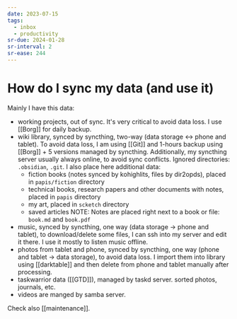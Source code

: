 ```yaml
---
date: 2023-07-15
tags:
  - inbox
  - productivity
sr-due: 2024-01-28
sr-interval: 2
sr-ease: 244
---
```


# How do I sync my data (and use it)

Mainly I have this data:
- working projects, out of sync. It's very critical to avoid data loss. I
use [[Borg]] for daily backup.
- wiki library, synced by syncthing, two-way (data storage ↔ phone and
tablet). To avoid data loss, I am using [[Git]] and 1-hours backup using
[[Borg]] + 5 versions managed by syncthing. Additionally, my syncthing server
usually always online, to avoid sync conflicts.
Ignored directories: `.obsidian`, `.git`. I also place here
additional data:
  - fiction books (notes synced by kohighlits, files by dir2opds), placed in
  `papis/fiction` directory
  - technical books, research papers and other documents with notes, placed in
  `papis` directory
  - my art, placed in `scketch` directory
  - saved articles
  NOTE: Notes are placed right next to a book or file: `book.md` and `book.pdf`
- music, synced by syncthing, one way (data storage → phone and tablet), to
download/delete some files, I can ssh into my server and edit it there. I use it
mostly to listen music offline.
- photos from tablet and phone, synced by syncthing, one way (phone and tablet
→ data storage), to avoid data loss. I import them into library using
[[darktable]] and then delete from phone and tablet manually after processing.
- taskwarrior data ([[GTD]]), managed by taskd server.
sorted photos, journals, etc.
- videos are manged by samba server.

Check also [[maintenance]].
